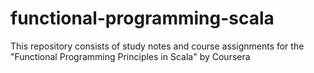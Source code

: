 # functional-programming-scala
This repository consists of study notes and course assignments for the "Functional Programming Principles in Scala" by Coursera
